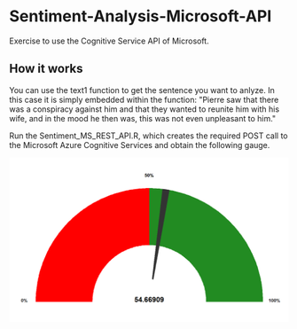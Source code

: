 # Sentiment-Analysis-Microsoft-API
Exercise to use the Cognitive Service API of Microsoft.

## How it works
You can use the text1 function to get the sentence you want to anlyze. In this case it is simply
embedded within the function: 
"Pierre saw that there was a conspiracy against him and that they wanted to reunite him with his wife, and in the mood he then was, this was not even unpleasant to him."

Run the Sentiment_MS_REST_API.R, which creates the required POST call to the Microsoft Azure Cognitive Services and obtain the following gauge.

![Sentiment 0%: Bad, 100%: Good](https://github.com/lucavignali/Sentiment-Analysis-Microsoft-API/blob/master/Rplot.png)

